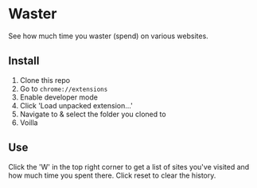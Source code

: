 # Waster
See how much time you waster (spend) on various websites.

## Install
1. Clone this repo
2. Go to `chrome://extensions`
3. Enable developer mode
4. Click 'Load unpacked extension...'
5. Navigate to & select the folder you cloned to
6. Voilla 

## Use
Click the 'W' in the top right corner to get a list of sites you've visited and how much time you spent there. Click reset to clear the history.
